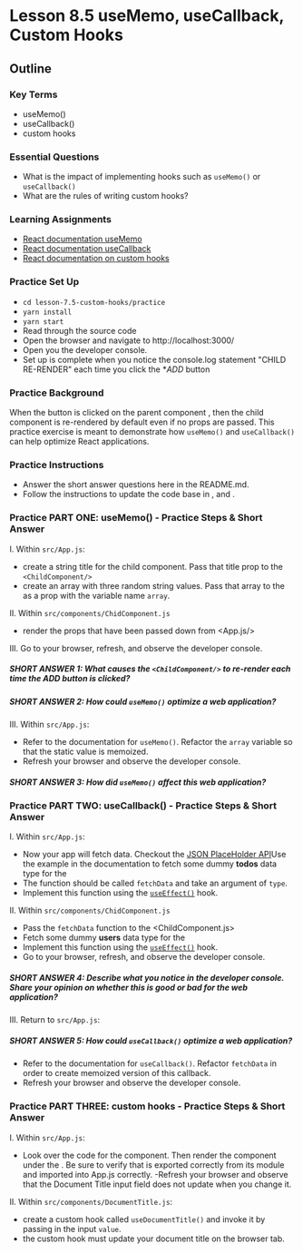 # Lesson 8.5 useMemo, useCallback, Custom Hooks

## Outline

### Key Terms

- useMemo()
- useCallback()
- custom hooks

### Essential Questions

- What is the impact of implementing hooks such as `useMemo()` or `useCallback()`
- What are the rules of writing custom hooks?

### Learning Assignments

- [React documentation useMemo](https://reactjs.org/docs/hooks-reference.html#usememo)
- [React documentation useCallback](https://reactjs.org/docs/hooks-reference.html#usecallback)
- [React documentation on custom hooks](https://reactjs.org/docs/hooks-custom.html)

### Practice Set Up

- `cd lesson-7.5-custom-hooks/practice`
- `yarn install`
- `yarn start`
- Read through the source code
- Open the browser and navigate to http://localhost:3000/
- Open you the developer console.
- Set up is complete when you notice the console.log statement "CHILD RE-RENDER" each time you click the \*_ADD_ button

### Practice Background

When the button is clicked on the parent component <App/>, then the child component <ChildComponent/> is re-rendered by default even if no props are passed. This practice exercise is meant to demonstrate how `useMemo()` and `useCallback()` can help optimize React applications.

### Practice Instructions

- Answer the short answer questions here in the README.md.
- Follow the instructions to update the code base in <App/>, <ChildComponent/> and <DocumentTitle/>.

### Practice PART ONE: useMemo() - Practice Steps & Short Answer

I. Within `src/App.js`:

- create a string title for the child component. Pass that title prop to the `<ChildComponent/>`
- create an array with three random string values. Pass that array to the <ChildComponent/> as a prop with the variable name `array`.

II. Within `src/components/ChidComponent.js`

- render the props that have been passed down from <App.js/>

III. Go to your browser, refresh, and observe the developer console.

##### SHORT ANSWER 1: What causes the `<ChildComponent/>` to re-render each time the _ADD_ button is clicked?

##### SHORT ANSWER 2: How could `useMemo()` optimize a web application?

III. Within `src/App.js`:

- Refer to the documentation for `useMemo()`. Refactor the `array` variable so that the static value is memoized.
- Refresh your browser and observe the developer console.

##### SHORT ANSWER 3: How did `useMemo()` affect this web application?

### Practice PART TWO: useCallback() - Practice Steps & Short Answer

I. Within `src/App.js`:

- Now your app will fetch data. Checkout the [JSON PlaceHolder API](https://jsonplaceholder.typicode.com/)Use the example in the documentation to fetch some dummy **todos** data type for the <App/>
- The function should be called `fetchData` and take an argument of `type`.
- Implement this function using the [`useEffect()`](https://reactjs.org/docs/hooks-effect.html) hook.

II. Within `src/components/ChidComponent.js`

- Pass the `fetchData` function to the <ChildComponent.js>
- Fetch some dummy **users** data type for the <App/>
- Implement this function using the [`useEffect()`](https://reactjs.org/docs/hooks-effect.html) hook.
- Go to your browser, refresh, and observe the developer console.

##### SHORT ANSWER 4: Describe what you notice in the developer console. Share your opinion on whether this is good or bad for the web application?

III. Return to `src/App.js`:

##### SHORT ANSWER 5: How could `useCallback()` optimize a web application?

- Refer to the documentation for `useCallback()`. Refactor `fetchData` in order to create memoized version of this callback.
- Refresh your browser and observe the developer console.

### Practice PART THREE: custom hooks - Practice Steps & Short Answer

I. Within `src/App.js`:

- Look over the code for the <DocumentTitle/> component. Then render the <DocumentTitle/> component under the <ChildComponent/>. Be sure to verify that <DocumentTitle/> is exported correctly from its module and imported into App.js correctly.
  -Refresh your browser and observe that the Document Title input field does not update when you change it.

II. Within `src/components/DocumentTitle.js`:

- create a custom hook called `useDocumentTitle()` and invoke it by passing in the input `value`.
- the custom hook must update your document title on the browser tab.